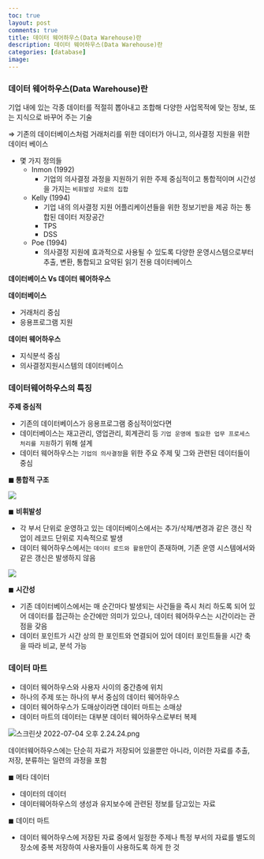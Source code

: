 ```yaml
---
toc: true
layout: post
comments: true
title: 데이터 웨어하우스(Data Warehouse)란
description: 데이터 웨어하우스(Data Warehouse)란
categories: [database]
image: 
---
```



### 데이터 웨어하우스(Data Warehouse)란

기업 내에 있는 각종 데이터를 적절히 뽑아내고 조합해 다양한 사업목적에 맞는 정보, 또는 지식으로 바꾸어 주는 기술

⇒ 기존의 데이터베이스처럼 거래처리를 위한 데이터가 아니고, 의사결정 지원을 위한 데이터 베이스

- 몇 가지 정의들
    - Inmon (1992)
        - 기업의 의사결정 과정을 지원하기 위한 주제 중심적이고 통합적이며 시간성을 가지는 `비휘발성 자료의 집합`
    - Kelly (1994)
        - 기업 내의 의사결정 지원 어플리케이션들을 위한 정보기반을 제공 하는 통합된 데이터 저장공간
        - TPS
        - DSS
    - Poe (1994)
        - 의사결정 지원에 효과적으로 사용될 수 있도록 다양한 운영시스템으로부터 추출, 변환, 통합되고 요약된 읽기 전용 데이터베이스
    

**데이터베이스 Vs 데이터 웨어하우스**

**데이터베이스** 

- 거래처리 중심
- 응용프로그램 지원

**데이터 웨어하우스**

- 지식분석 중심
- 의사결정지원시스템의 데이터베이스

### 데이터웨어하우스의 특징

**주제 중심적**

- 기존의 데이터베이스가 응용프로그램 중심적이었다면
- 데이터베이스는 재고관리, 영업관리, 회계관리 등 `기업 운영에 필요한 업무 프로세스 처리를 지원`하기 위해 설계
- 데이터 웨어하우스는 `기업의 의사결정`을 위한 주요 주제 및 그와 관련된 데이터들이 중심

**◼ 통합적 구조**

![](https://s3-us-west-2.amazonaws.com/secure.notion-static.com/facda8d8-6402-46e0-af6e-99669e5cb70b/스크린샷_2022-07-04_오후_2.12.13.png)

◼ **비휘발성**

- 각 부서 단위로 운영하고 있는 데이터베이스에서는 추가/삭제/변경과 같은 갱신 작업이 레코드 단위로 지속적으로 발생
- 데이터 웨어하우스에서는 `데이터 로드와 활용`만이 존재하며, 기존 운영 시스템에서와 같은 갱신은 발생하지 않음
    
![](https://s3-us-west-2.amazonaws.com/secure.notion-static.com/4863c03c-f298-4b41-a46a-1d4d06df47bb/스크린샷_2022-07-04_오후_2.15.32.png)
    

◼ **시간성**

- 기존 데이터베이스에서는 매 순간마다 발생되는 사건들을 즉시 처리 하도록 되어 있어 데이터를 접근하는 순간에만 의미가 있으나, 데이터 웨어하우스는 시간이라는 관점을 갖음
- 데이터 포인트가 시간 상의 한 포인트와 연결되어 있어 데이터 포인트들을 시간 축을 따라 비교, 분석 가능

### 데이터 마트

- 데이터 웨어하우스와 사용자 사이의 중간층에 위치
- 하나의 주제 또는 하나의 부서 중심의 데이터 웨어하우스
- 데이터 웨어하우스가 도매상이라면 데이터 마트는 소매상
- 데이터 마트의 데이터는 대부분 데이터 웨어하우스로부터 복제

![스크린샷 2022-07-04 오후 2.24.24.png](https://s3-us-west-2.amazonaws.com/secure.notion-static.com/5ab43ef0-ba49-4764-9e2b-da6a6b9e3323/스크린샷_2022-07-04_오후_2.24.24.png)

데이터웨어하우스에는 단순히 자료가 저장되어 있을뿐만 아니라, 이러한 자료를 추출, 저장, 분류하는 일련의 과정을 포함

◼ 메타 데이터

- 데이터의 데이터
- 데이터웨어하우스의 생성과 유지보수에 관련된 정보를 담고있는 자료

◼ 데이터 마트

- 데이터 웨어하우스에 저장된 자료 중에서 일정한 주제나 특정 부서의 자료를 별도의 장소에 중복 저장하여 사용자들이 사용하도록 하게 한 것